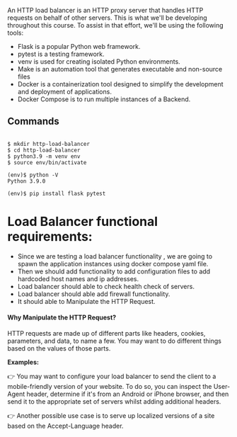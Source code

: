 An HTTP load balancer is an HTTP proxy server that handles HTTP requests on behalf of other servers. This is what we'll be developing throughout this course. To assist in that effort, we'll be using the following tools:

- Flask is a popular Python web framework.
- pytest is a testing framework.
- venv is used for creating isolated Python environments.
- Make is an automation tool that generates executable and non-source files
- Docker is a containerization tool designed to simplify the development and deployment of applications.
- Docker Compose is to run multiple instances of a Backend.

## Commands

```shell

$ mkdir http-load-balancer
$ cd http-load-balancer
$ python3.9 -m venv env
$ source env/bin/activate

(env)$ python -V
Python 3.9.0

(env)$ pip install flask pytest

```
Load Balancer functional requirements:
======================================
- Since we are testing a load balancer functionality , we are going to spawn the application instances using docker compose yaml file.
- Then we should add functionality to add configuration files to add hardcoded host names and ip addresses.
- Load balancer should able to check health check of servers.
- Load balancer should able add firewall functionality.
- It should able to Manipulate the HTTP Request. 

#### Why Manipulate the HTTP Request?
HTTP requests are made up of different parts like headers, cookies, parameters, and data, to name a few. You may want to do different things based on the values of those parts.

**Examples:**

👉 You may want to configure your load balancer to send the client to a mobile-friendly version of your website. To do so, you can inspect the User-Agent header, determine if it's from an Android or iPhone browser, and then send it to the appropriate set of servers whilst adding additional headers.

👉 Another possible use case is to serve up localized versions of a site based on the Accept-Language header.
